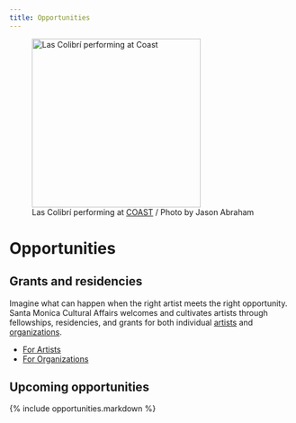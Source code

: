 ```yaml
---
title: Opportunities
---
```


<figure class="image">
  <img src="https://static-artsamo.digitalservice.la/uploads/coast-las-colibri.jpg" height="300" alt="Las Colibrí performing at Coast" data-aspect-ratio="3/2" />
  <figcaption>Las Colibrí performing at <a href="https://www.santamonica.com/event/coast/">COAST</a> / Photo by Jason Abraham</figcaption>
</figure>


Opportunities
=============

## Grants and residencies

Imagine what can happen when the right artist meets the right opportunity. Santa Monica Cultural Affairs welcomes and cultivates artists through fellowships, residencies, and grants for both individual [artists](/opportunities-for-artists/) and [organizations](/opportunities-for-organizations/).

<nav class="action" markdown="1">

*   [For Artists](/opportunities-for-artists/)
*   [For Organizations](/opportunities-for-organizations/)

</nav>
 
## Upcoming opportunities

{% include opportunities.markdown %}

<!--
## Resources

*   [18th Street Arts Center](https://18thstreet.org/)
*   [Mike Kelley Foundation for the Arts](http://www.mikekelleyfoundation.org/#!/grants/)
*   [LA County Arts Commission](https://www.lacountyarts.org/)
*   [Los Angeles Department of Cultural Affairs](https://culturela.org/)
*   [Santa Monica Library Foundation Center](https://smpl.org/Grants.aspx)
*   [California Arts Council](http://cac.ca.gov/)
*   [Center for Cultural Innovation](https://www.cciarts.org/) 

#### FAQs

*   How can I get a studio here?
*   How can I/my organization apply for a grant here?
*   Can I rent space for my performance/concert/exhibit/fundraiser?
*   My band/food truck/workshop is available for booking, who can I send info to?
*   Can you promote my art event?
*   How do I find out about local art events?
*   How do I find a job in the arts?
*   Are there places to take classes in printmaking/pottery/metalwork/painting here?
-->

